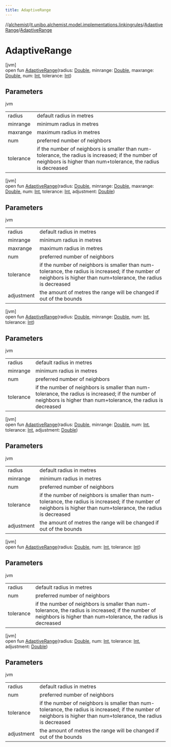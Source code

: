 ```yaml
---
title: AdaptiveRange
---
```

//[alchemist](../../../index.html)/[it.unibo.alchemist.model.implementations.linkingrules](../index.html)/[AdaptiveRange](index.html)/[AdaptiveRange](-adaptive-range.html)



# AdaptiveRange



[jvm]\
open fun [AdaptiveRange](-adaptive-range.html)(radius: [Double](https://kotlinlang.org/api/latest/jvm/stdlib/kotlin/-double/index.html), minrange: [Double](https://kotlinlang.org/api/latest/jvm/stdlib/kotlin/-double/index.html), maxrange: [Double](https://kotlinlang.org/api/latest/jvm/stdlib/kotlin/-double/index.html), num: [Int](https://kotlinlang.org/api/latest/jvm/stdlib/kotlin/-int/index.html), tolerance: [Int](https://kotlinlang.org/api/latest/jvm/stdlib/kotlin/-int/index.html))



## Parameters


jvm

| | |
|---|---|
| radius | default radius in metres |
| minrange | minimum radius in metres |
| maxrange | maximum radius in metres |
| num | preferred number of neighbors |
| tolerance | if the number of neighbors is smaller than num-tolerance, the radius is increased; if the number of neighbors is higher than num+tolerance, the radius is decreased |





[jvm]\
open fun [AdaptiveRange](-adaptive-range.html)(radius: [Double](https://kotlinlang.org/api/latest/jvm/stdlib/kotlin/-double/index.html), minrange: [Double](https://kotlinlang.org/api/latest/jvm/stdlib/kotlin/-double/index.html), maxrange: [Double](https://kotlinlang.org/api/latest/jvm/stdlib/kotlin/-double/index.html), num: [Int](https://kotlinlang.org/api/latest/jvm/stdlib/kotlin/-int/index.html), tolerance: [Int](https://kotlinlang.org/api/latest/jvm/stdlib/kotlin/-int/index.html), adjustment: [Double](https://kotlinlang.org/api/latest/jvm/stdlib/kotlin/-double/index.html))



## Parameters


jvm

| | |
|---|---|
| radius | default radius in metres |
| minrange | minimum radius in metres |
| maxrange | maximum radius in metres |
| num | preferred number of neighbors |
| tolerance | if the number of neighbors is smaller than num-tolerance, the radius is increased; if the number of neighbors is higher than num+tolerance, the radius is decreased |
| adjustment | the amount of metres the range will be changed if out of the bounds |





[jvm]\
open fun [AdaptiveRange](-adaptive-range.html)(radius: [Double](https://kotlinlang.org/api/latest/jvm/stdlib/kotlin/-double/index.html), minrange: [Double](https://kotlinlang.org/api/latest/jvm/stdlib/kotlin/-double/index.html), num: [Int](https://kotlinlang.org/api/latest/jvm/stdlib/kotlin/-int/index.html), tolerance: [Int](https://kotlinlang.org/api/latest/jvm/stdlib/kotlin/-int/index.html))



## Parameters


jvm

| | |
|---|---|
| radius | default radius in metres |
| minrange | minimum radius in metres |
| num | preferred number of neighbors |
| tolerance | if the number of neighbors is smaller than num-tolerance, the radius is increased; if the number of neighbors is higher than num+tolerance, the radius is decreased |





[jvm]\
open fun [AdaptiveRange](-adaptive-range.html)(radius: [Double](https://kotlinlang.org/api/latest/jvm/stdlib/kotlin/-double/index.html), minrange: [Double](https://kotlinlang.org/api/latest/jvm/stdlib/kotlin/-double/index.html), num: [Int](https://kotlinlang.org/api/latest/jvm/stdlib/kotlin/-int/index.html), tolerance: [Int](https://kotlinlang.org/api/latest/jvm/stdlib/kotlin/-int/index.html), adjustment: [Double](https://kotlinlang.org/api/latest/jvm/stdlib/kotlin/-double/index.html))



## Parameters


jvm

| | |
|---|---|
| radius | default radius in metres |
| minrange | minimum radius in metres |
| num | preferred number of neighbors |
| tolerance | if the number of neighbors is smaller than num-tolerance, the radius is increased; if the number of neighbors is higher than num+tolerance, the radius is decreased |
| adjustment | the amount of metres the range will be changed if out of the bounds |





[jvm]\
open fun [AdaptiveRange](-adaptive-range.html)(radius: [Double](https://kotlinlang.org/api/latest/jvm/stdlib/kotlin/-double/index.html), num: [Int](https://kotlinlang.org/api/latest/jvm/stdlib/kotlin/-int/index.html), tolerance: [Int](https://kotlinlang.org/api/latest/jvm/stdlib/kotlin/-int/index.html))



## Parameters


jvm

| | |
|---|---|
| radius | default radius in metres |
| num | preferred number of neighbors |
| tolerance | if the number of neighbors is smaller than num-tolerance, the radius is increased; if the number of neighbors is higher than num+tolerance, the radius is decreased |





[jvm]\
open fun [AdaptiveRange](-adaptive-range.html)(radius: [Double](https://kotlinlang.org/api/latest/jvm/stdlib/kotlin/-double/index.html), num: [Int](https://kotlinlang.org/api/latest/jvm/stdlib/kotlin/-int/index.html), tolerance: [Int](https://kotlinlang.org/api/latest/jvm/stdlib/kotlin/-int/index.html), adjustment: [Double](https://kotlinlang.org/api/latest/jvm/stdlib/kotlin/-double/index.html))



## Parameters


jvm

| | |
|---|---|
| radius | default radius in metres |
| num | preferred number of neighbors |
| tolerance | if the number of neighbors is smaller than num-tolerance, the radius is increased; if the number of neighbors is higher than num+tolerance, the radius is decreased |
| adjustment | the amount of metres the range will be changed if out of the bounds |




